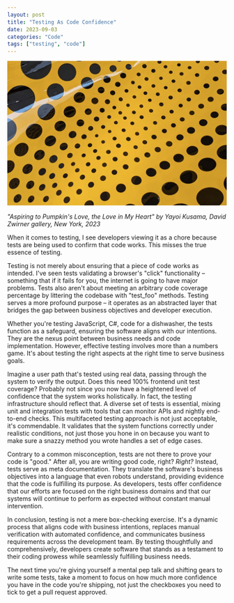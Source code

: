 ```yaml
---
layout: post
title: "Testing As Code Confidence"
date: 2023-09-03
categories: "Code"
tags: ["testing", "code"]
---
```


!["Aspiring to Pumpkin's Love, the Love in My Heart" by Yayoi Kusama, David Zwirner gallery, New York, 2023](/assets/kusama-yayoi-aspiring-to-pumpkins-love.png "&quot;Aspiring to Pumpkin's Love, the Love in My Heart&quot; by Yayoi Kusama, David Zwirner gallery, New York, 2023")

_"Aspiring to Pumpkin's Love, the Love in My Heart" by Yayoi Kusama, David Zwirner gallery, New York, 2023_

When it comes to testing, I see developers viewing it as a chore because tests are being used to confirm that code works. This misses the true essence of testing.

Testing is not merely about ensuring that a piece of code works as intended. I've seen tests validating a browser's "click" functionality – something that if it fails for you, the internet is going to have major problems. Tests also aren't about meeting an arbitrary code coverage percentage by littering the codebase with "test_foo" methods. Testing serves a more profound purpose – it operates as an abstracted layer that bridges the gap between business objectives and developer execution.

Whether you're testing JavaScript, C#, code for a dishwasher, the tests function as a safeguard, ensuring the software aligns with our intentions. They are the nexus point between business needs and code implementation. However, effective testing involves more than a numbers game. It's about testing the right aspects at the right time to serve business goals.

Imagine a user path that's tested using real data, passing through the system to verify the output. Does this need 100% frontend unit test coverage? Probably not since you now have a heightened level of confidence that the system works holistically. In fact, the testing infrastructure should reflect that. A diverse set of tests is essential, mixing unit and integration tests with tools that can monitor APIs and nightly end-to-end checks. This multifaceted testing approach is not just acceptable, it's commendable. It validates that the system functions correctly under realistic conditions, not just those you hone in on because you want to make sure a snazzy method you wrote handles a set of edge cases.

Contrary to a common misconception, tests are not there to prove your code is "good." After all, you are writing good code, right? _Right?_ Instead, tests serve as meta documentation. They translate the software's business objectives into a language that even robots understand, providing evidence that the code is fulfilling its purpose. As developers, tests offer confidence that our efforts are focused on the right business domains and that our systems will continue to perform as expected without constant manual intervention.

In conclusion, testing is not a mere box-checking exercise. It's a dynamic process that aligns code with business intentions, replaces manual verification with automated confidence, and communicates business requirements across the development team. By testing thoughtfully and comprehensively, developers create software that stands as a testament to their coding prowess while seamlessly fulfilling business needs.

The next time you're giving yourself a mental pep talk and shifting gears to write some tests, take a moment to focus on how much more confidence you have in the code you're shipping, not just the checkboxes you need to tick to get a pull request approved.
